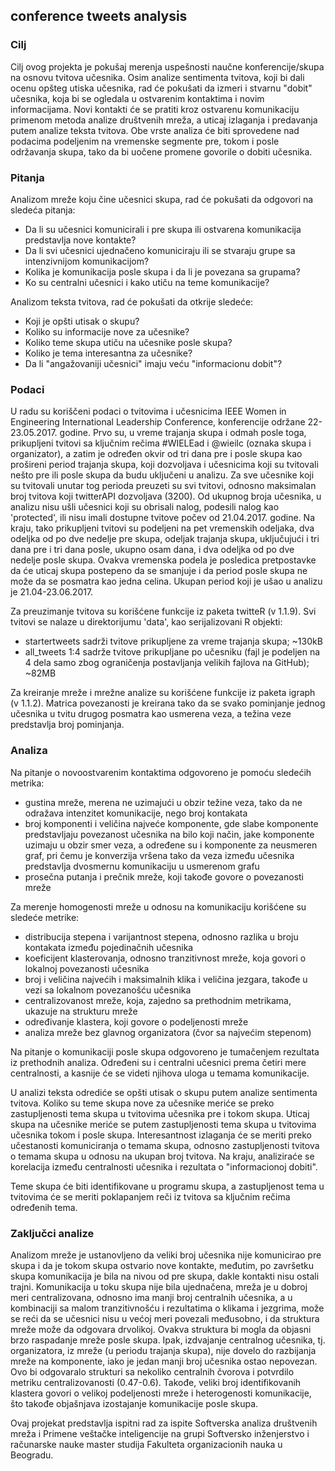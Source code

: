 ## conference tweets analysis


### Cilj 

Cilj ovog projekta je pokušaj merenja uspešnosti naučne konferencije/skupa na osnovu tvitova učesnika. Osim analize sentimenta tvitova, koji bi dali ocenu opšteg utiska učesnika, rad će pokušati da izmeri i stvarnu "dobit" učesnika, koja bi se ogledala u ostvarenim kontaktima i novim informacijama. Novi kontakti će se pratiti kroz ostvarenu komunikaciju primenom metoda analize društvenih mreža, a uticaj izlaganja i predavanja putem analize teksta tvitova. Obe vrste analiza će biti sprovedene nad podacima podeljenim na vremenske segmente pre, tokom i posle održavanja skupa, tako da bi uočene promene govorile o dobiti učesnika.


### Pitanja

Analizom mreže koju čine učesnici skupa, rad će pokušati da odgovori na sledeća pitanja:

* Da li su učesnici komunicirali i pre skupa ili ostvarena komunikacija predstavlja nove kontakte?
* Da li svi učesnici ujednačeno komuniciraju ili se stvaraju grupe sa intenzivnijom komunikacijom?
* Kolika je komunikacija posle skupa i da li je povezana sa grupama?
* Ko su centralni učesnici i kako utiču na teme komunikacije?

Analizom teksta tvitova, rad će pokušati da otkrije sledeće:

* Koji je opšti utisak o skupu?
* Koliko su informacije nove za učesnike?
* Koliko teme skupa utiču na učesnike posle skupa?
* Koliko je tema interesantna za učesnike?
* Da li "angažovaniji učesnici" imaju veću "informacionu dobit"?


### Podaci

U radu su koriščeni podaci o tvitovima i učesnicima IEEE Women in Engineering International Leadership Conference, konferencije održane 22-23.05.2017. godine. Prvo su, u vreme trajanja skupa i odmah posle toga, prikupljeni tvitovi sa ključnim rečima #WIELEad i @wieilc (oznaka skupa i organizator), a zatim je određen okvir od tri dana pre i posle skupa kao prošireni period trajanja skupa, koji dozvoljava i učesnicima koji su tvitovali nešto pre ili posle skupa da budu uključeni u analizu. Za sve učesnike koji su tvitovali unutar tog perioda preuzeti su svi tvitovi, odnosno maksimalan broj tvitova koji twitterAPI dozvoljava (3200). Od ukupnog broja učesnika, u analizu nisu ušli učesnici koji su obrisali nalog, podesili nalog kao 'protected', ili nisu imali dostupne tvitove počev od 21.04.2017. godine. Na kraju, tako prikupljeni tvitovi su podeljeni na pet vremenskih odeljaka, dva odeljka od po dve nedelje pre skupa, odeljak trajanja skupa, uključujući i tri dana pre i tri dana posle, ukupno osam dana, i dva odeljka od po dve nedelje posle skupa. Ovakva vremenska podela je posledica pretpostavke da će uticaj skupa postepeno da se smanjuje i da period posle skupa ne može da se posmatra kao jedna celina. Ukupan period koji je ušao u analizu je 21.04-23.06.2017.

Za preuzimanje tvitova su korišćene funkcije iz paketa twitteR (v 1.1.9).
Svi tvitovi se nalaze u direktorijumu 'data', kao serijalizovani R objekti:
* startertweets sadrži tvitove prikupljene za vreme trajanja skupa; ~130kB
* all_tweets 1:4 sadrže tvitove prikupljane po učesniku (fajl je podeljen na 4 dela samo zbog ograničenja postavljanja velikih fajlova na GitHub); ~82MB

Za kreiranje mreže i mrežne analize su korišćene funkcije iz paketa igraph (v 1.1.2). Matrica povezanosti je kreirana tako da se svako pominjanje jednog učesnika u tvitu drugog posmatra kao usmerena veza, a težina veze predstavlja broj pominjanja.


### Analiza

Na pitanje o novoostvarenim kontaktima odgovoreno je pomoću sledećih metrika:
* gustina mreže, merena ne uzimajući u obzir težine veza, tako da ne odražava intenzitet komunikacije, nego broj kontakata
* broj komponenti i veličina najveće komponente, gde slabe komponente predstavljaju povezanost učesnika na bilo koji način, jake komponente uzimaju u obzir smer veza, a određene su i komponente za neusmeren graf, pri čemu je konverzija vršena tako da veza između učesnika predstavlja dvosmernu komunikaciju u usmerenom grafu
* prosečna putanja i prečnik mreže, koji takođe govore o povezanosti mreže

Za merenje homogenosti mreže u odnosu na komunikaciju korišćene su sledeće metrike:
* distribucija stepena i varijantnost stepena, odnosno razlika u broju kontakata između pojedinačnih učesnika
* koeficijent klasterovanja, odnosno tranzitivnost mreže, koja govori o lokalnoj povezanosti učesnika
* broj i veličina najvećih i maksimalnih klika i veličina jezgara, takođe u vezi sa lokalnom povezanošću učesnika
* centralizovanost mreže, koja, zajedno sa prethodnim metrikama, ukazuje na strukturu mreže
* određivanje klastera, koji govore o podeljenosti mreže
* analiza mreže bez glavnog organizatora (čvor sa najvećim stepenom)

Na pitanje o komunikaciji posle skupa odgovoreno je tumačenjem rezultata iz prethodnih analiza.
Određeni su i centralni učesnici prema četiri mere centralnosti, a kasnije će se videti njihova uloga u temama komunikacije.

U analizi teksta odrediće se opšti utisak o skupu putem analize sentimenta tvitova.
Koliko su teme skupa nove za učesnike meriće se preko zastupljenosti tema skupa u tvitovima učesnika pre i tokom skupa. 
Uticaj skupa na učesnike meriće se putem zastupljenosti tema skupa u tvitovima učesnika tokom i posle skupa.
Interesantnost izlaganja će se meriti preko učestanosti komuniciranja o temama skupa, odnosno zastupljenosti tvitova o temama skupa u odnosu na ukupan broj tvitova.
Na kraju, analiziraće se korelacija između centralnosti učesnika i rezultata o "informacionoj dobiti". 

Teme skupa će biti identifikovane u programu skupa, a zastupljenost tema u tvitovima će se meriti poklapanjem reči iz tvitova sa ključnim rečima određenih tema.


### Zaključci analize

Analizom mreže je ustanovljeno da veliki broj učesnika nije komunicirao pre skupa i da je tokom skupa ostvario nove kontakte, međutim, po završetku skupa komunikacija je bila na nivou od pre skupa, dakle kontakti nisu ostali trajni. Komunikacija u toku skupa nije bila ujednačena, mreža je u dobroj meri centralizovana, odnosno ima manji broj centralnih učesnika, a u kombinaciji sa malom tranzitivnošću i rezultatima o klikama i jezgrima, može se reći da se učesnici nisu u većoj meri povezali međusobno, i da struktura mreže može da odgovara drvolikoj. Ovakva struktura bi mogla da objasni brzo raspadanje mreže posle skupa. Ipak, izdvajanje centralnog učesnika, tj. organizatora, iz mreže (u periodu trajanja skupa), nije dovelo do razbijanja mreže na komponente, iako je jedan manji broj učesnika ostao nepovezan. Ovo bi odgovaralo strukturi sa nekoliko centralnih čvorova i potvrdilo metriku centralizovanosti (0.47-0.6). Takođe, veliki broj identifikovanih klastera govori o velikoj podeljenosti mreže i heterogenosti komunikacije, što takođe objašnjava izostajanje komunikacije posle skupa.



Ovaj projekat predstavlja ispitni rad za ispite Softverska analiza društvenih mreža i Primene veštačke inteligencije na grupi Softversko inženjerstvo i računarske nauke master studija Fakulteta organizacionih nauka u Beogradu.

